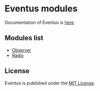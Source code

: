 # Eventus modules

Documentation of Eventus is [here](../README.md).

## Modules list

* [Observer](observer.md)
* [Radio](radio.md)


## License
Eventus is published under the [MIT License](https://opensource.org/licenses/MIT).